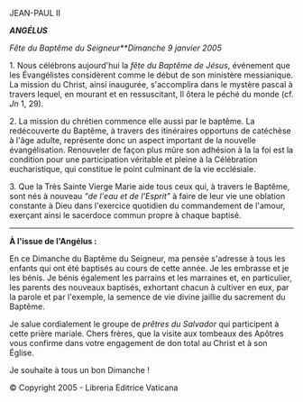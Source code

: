 JEAN-PAUL II

***ANGÉLUS***

*Fête du Baptême du Seigneur**Dimanche 9 janvier 2005*

1. Nous célébrons aujourd'hui la *fête du Baptême de Jésus*, événement que les Évangélistes considèrent comme le début de son ministère messianique. La mission du Christ, ainsi inaugurée, s'accomplira dans le mystère pascal à travers lequel, en mourant et en ressuscitant, Il ôtera le péché du monde (cf. *Jn* 1, 29).

2. La mission du chrétien commence elle aussi par le baptême. La redécouverte du Baptême, à travers des itinéraires opportuns de catéchèse à l'âge adulte, représente donc un aspect important de la nouvelle évangélisation. Renouveler de façon plus mûre son adhésion à la la foi est la condition pour une participation véritable et pleine à la Célébration eucharistique, qui constitue le point culminant de la vie ecclésiale.

3. Que la Très Sainte Vierge Marie aide tous ceux qui, à travers le Baptême, sont nés à nouveau *"de l'eau et de l'Esprit"* à faire de leur vie une oblation constante à Dieu dans l'exercice quotidien du commandement de l'amour, exerçant ainsi le sacerdoce commun propre à chaque baptisé.

** * **

**À l'issue de l'Angélus :**

En ce Dimanche du Baptême du Seigneur, ma pensée s'adresse à tous les enfants qui ont été baptisés au cours de cette année. Je les embrasse et je les bénis. Je bénis également les parrains et les marraines et, en particulier, les parents des nouveaux baptisés, exhortant chacun à cultiver en eux, par la parole et par l'exemple, la semence de vie divine jaillie du sacrement du Baptême.

Je salue cordialement le groupe de *prêtres du Salvador* qui participent à cette prière mariale. Chers frères, que la visite aux tombeaux des Apôtres vous confirme dans votre engagement de don total au Christ et à son Église.

Je souhaite à tous un bon Dimanche !

© Copyright 2005 - Libreria Editrice Vaticana